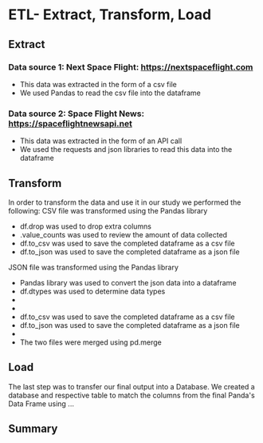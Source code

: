 # ETL- Extract, Transform, Load

## Extract

 ### Data source 1:  Next Space Flight:  https://nextspaceflight.com
* This data was extracted in the form of a csv file
* We used Pandas to read the csv file into the dataframe

### Data source 2:  Space Flight News:  https://spaceflightnewsapi.net
* This data was extracted in the form of an API call
* We used the requests and json libraries to read this data into the dataframe

## Transform

In order to transform the data and use it in our study we performed the following:
CSV file was transformed using the Pandas library
* df.drop was used to drop extra columns
* .value_counts was used to review the amount of data collected
* df.to_csv was used to save the completed dataframe as a csv file
* df.to_json was used to save the completed dataframe as a json file

JSON file was transformed using the Pandas library
* Pandas library was used to convert the json data into a dataframe
* df.dtypes was used to determine data types
* 
* 
* df.to_csv was used to save the completed dataframe as a csv file
* df.to_json was used to save the completed dataframe as a json file
* 
* The two files were merged using pd.merge


## Load
The last step was to transfer our final output into a Database. We created a database and respective table to match the columns from the final Panda's Data Frame using ... 

## Summary


